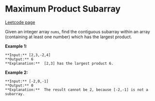 # Maximum Product Subarray
[Leetcode page](https://leetcode.com/problems/maximum-product-subarray/description)

Given an integer array `nums`, find the contiguous subarray within an array
(containing at least one number) which has the largest product.

**Example 1:**

    
    
    **Input:** [2,3,-2,4]
    **Output:** 6
    **Explanation:**  [2,3] has the largest product 6.
    

**Example 2:**

    
    
    **Input:** [-2,0,-1]
    **Output:** 0
    **Explanation:**  The result cannot be 2, because [-2,-1] is not a subarray.

